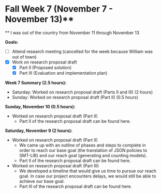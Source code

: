 # Fall Week 7 (November 7 - November 13)**
** I was out of the country from November 11 through November 13

**Goals:**
- [ ] Attend research meeting (cancelled for the week because William was out of town)
- [x] Work on research proposal draft
  - [x] Part II (Proposed solution)
  - [x] Part III (Evaluation and implementation plan)

**Week 7 Summary (2.5 hours):**
- Saturday: Worked on research proposal draft (Parts II and III) (2 hours)
- Sunday: Worked on research proposal draft (Part II) (0.5 hours)

**Sunday, November 10 (0.5 hours):**
- Worked on research proposal draft (Part II)
  - Part II of the research proposal draft can be found here.

**Saturday, November 9 (2 hours):**
- Worked on research proposal draft (Part II)
  - We came up with an outline of phases and steps to complete in order to reach our base goal (the translation of JSON policies to SMT-LIB) and our reach goal (generating and counting models).
  - Part II of the research proposal draft can be found here.
- Worked on research proposal draft (Part III)
  - We developed a timeline that would give us time to pursue our reach goal. In case our project encounters delays, we would still be able to achieve our base goal.
  - Part III of the research proposal draft can be found here.
